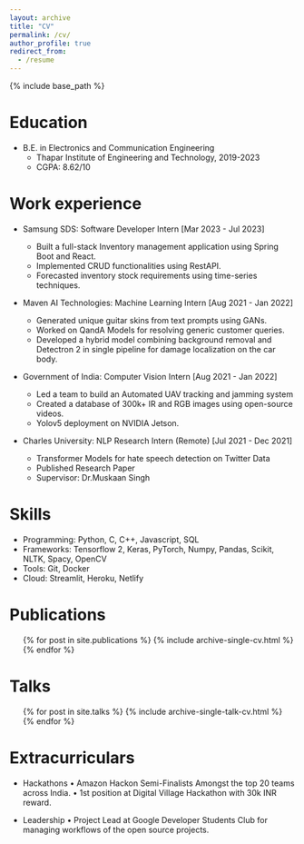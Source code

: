 ```yaml
---
layout: archive
title: "CV"
permalink: /cv/
author_profile: true
redirect_from:
  - /resume
---
```


{% include base_path %}

Education
======
* B.E. in Electronics and Communication Engineering
  * Thapar Institute of Engineering and Technology, 2019-2023
  * CGPA: 8.62/10 

Work experience
======
* Samsung SDS: Software Developer Intern  [Mar 2023 - Jul 2023]
  * Built a full-stack Inventory management application using Spring Boot and React.
  * Implemented CRUD functionalities using RestAPI.
  * Forecasted inventory stock requirements using time-series techniques.

* Maven AI Technologies: Machine Learning Intern [Aug 2021 - Jan 2022]
  * Generated unique guitar skins from text prompts using GANs.
  * Worked on QandA Models for resolving generic customer queries.
  * Developed a hybrid model combining background removal and Detectron 2 in single pipeline
    for damage localization on the car body.
    
* Government of India: Computer Vision Intern [Aug 2021 - Jan 2022]
  * Led a team to build an Automated UAV tracking and jamming system
  * Created a database of 300k+ IR and RGB images using open-source videos.
  * Yolov5 deployment on NVIDIA Jetson.
    
* Charles University: NLP Research Intern (Remote) [Jul 2021 - Dec 2021]
  * Transformer Models for hate speech detection on Twitter Data
  * Published Research Paper
  * Supervisor: Dr.Muskaan Singh
  
Skills
======
* Programming: Python, C, C++, Javascript, SQL
* Frameworks: Tensorflow 2, Keras, PyTorch, Numpy, Pandas, Scikit, NLTK, Spacy, OpenCV
* Tools: Git, Docker
* Cloud: Streamlit, Heroku, Netlify

Publications
======
  <ul>{% for post in site.publications %}
    {% include archive-single-cv.html %}
  {% endfor %}</ul>
  
Talks
======
  <ul>{% for post in site.talks %}
    {% include archive-single-talk-cv.html %}
  {% endfor %}</ul>
  
Extracurriculars
======
* Hackathons
  • Amazon Hackon Semi-Finalists Amongst the top 20 teams across India.
  • 1st position at Digital Village Hackathon with 30k INR reward.
  
* Leadership
  • Project Lead at Google Developer Students Club for managing workflows of the open source 
    projects.
